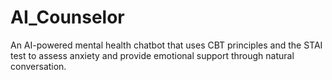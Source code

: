 # AI_Counselor
An AI-powered mental health chatbot that uses CBT principles and the STAI test to assess anxiety and provide emotional support through natural conversation.
